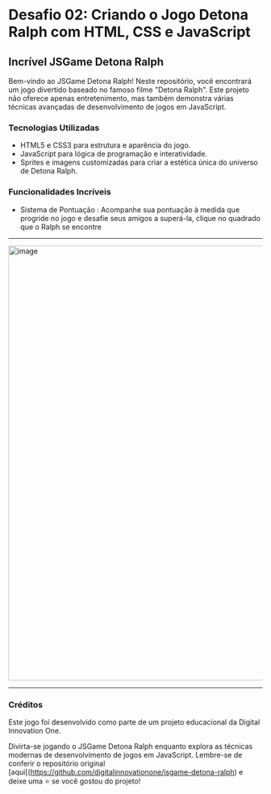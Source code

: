 # Desafio 02: Criando o Jogo Detona Ralph com HTML, CSS e JavaScript

## Incrível JSGame Detona Ralph
Bem-vindo ao JSGame Detona Ralph! Neste repositório, você encontrará um jogo divertido baseado no famoso filme "Detona Ralph". Este projeto não oferece apenas entretenimento, mas também demonstra várias técnicas avançadas de desenvolvimento de jogos em JavaScript.

### Tecnologias Utilizadas
- HTML5 e CSS3 para estrutura e aparência do jogo.
- JavaScript para lógica de programação e interatividade.
- Sprites e imagens customizadas para criar a estética única do universo de Detona Ralph.

### Funcionalidades Incríveis

- Sistema de Pontuação : Acompanhe sua pontuação à medida que progride no jogo e desafie seus amigos a superá-la, clique no quadrado que o Ralph se encontre
 
---

<img width="1919" height="862" alt="image" src="https://github.com/user-attachments/assets/2bf2da9c-7048-4aa7-88f6-731b1c5dc7c0" />

---

### Créditos

Este jogo foi desenvolvido como parte de um projeto educacional da Digital Innovation One.

Divirta-se jogando o JSGame Detona Ralph enquanto explora as técnicas modernas de desenvolvimento de jogos em JavaScript. Lembre-se de conferir o repositório original [aqui[(https://github.com/digitalinnovationone/jsgame-detona-ralph) e deixe uma ⭐️ se você gostou do projeto!
